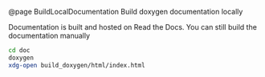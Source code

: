 @page BuildLocalDocumentation Build doxygen documentation locally

Documentation is built and hosted on Read the Docs. You can still build the documentation manually

```sh
cd doc
doxygen
xdg-open build_doxygen/html/index.html
```
